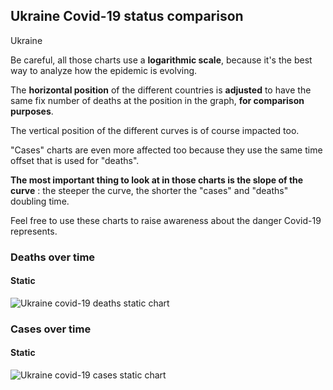 ## Ukraine Covid-19 status comparison 

Ukraine



Be careful, all those charts use a **logarithmic scale**, because it's the best way to analyze how the epidemic is evolving.
 
The **horizontal position** of the different countries is **adjusted** to have the same fix number of deaths at the position in the graph, **for comparison purposes**.

The vertical position of the different curves is of course impacted too.

"Cases" charts are even more affected too because they use the same time offset that is used for "deaths".

**The most important thing to look at in those charts is the slope of the curve** : the steeper the curve, the shorter the "cases" and "deaths" doubling time.

Feel free to use these charts to raise awareness about the danger Covid-19 represents. 


 
### Deaths over time
 
#### Static
![Ukraine covid-19 deaths static chart](https://raw.githubusercontent.com/madlag/coronavirus_study/master/notebooks/graphs/2020-03-27/countries/Ukraine/2020-03-27_Ukraine_deaths.png "Ukraine covid-19 deaths static chart")   

 
### Cases over time
 
#### Static
![Ukraine covid-19 cases static chart](https://raw.githubusercontent.com/madlag/coronavirus_study/master/notebooks/graphs/2020-03-27/countries/Ukraine/2020-03-27_Ukraine_cases.png "Ukraine covid-19 cases static chart")   

